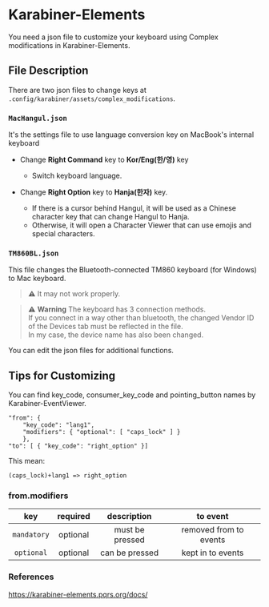# Karabiner-Elements
You need a json file to customize your keyboard using Complex modifications in Karabiner-Elements.

## File Description

There are two json files to change keys at `.config/karabiner/assets/complex_modifications`.

### `MacHangul.json`
It's the settings file to use language conversion key on MacBook's internal keyboard 

- Change **Right Command** key to **Kor/Eng(한/영)** key 
  - Switch keyboard language.
- Change **Right Option** key to **Hanja(한자)** key. 
  

  - If there is a cursor behind Hangul, it will be used as a Chinese character key that can change Hangul to Hanja.  
  - Otherwise, it will open a Character Viewer that can use emojis and special characters.



### `TM860BL.json`
This file changes the Bluetooth-connected TM860 keyboard (for Windows) to Mac keyboard.

> :warning: It may not work properly.

> :warning: **Warning** The keyboard has 3 connection methods.  
> If you connect in a way other than bluetooth, the changed Vendor ID of the Devices tab must be reflected in the file.  
> In my case, the device name has also been changed.

You can edit the json files for additional functions.

## Tips for Customizing
You can find key_code, consumer_key_code and pointing_button names by Karabiner-EventViewer.

```
"from": { 
	"key_code": "lang1",
	"modifiers": { "optional": [ "caps_lock" ] }
	},
"to": [ { "key_code": "right_option" }]
```
This mean:
```
(caps_lock)+lang1 => right_option
```
### from.modifiers

| key           | required   | description       | to event               |
| :-----------: | :--------: | :---------------: | :-:                    |
| `mandatory`   | optional   | must be pressed   | removed from to events |
| `optional`    | optional   | can be pressed    | kept in to events      |

### References

https://karabiner-elements.pqrs.org/docs/
